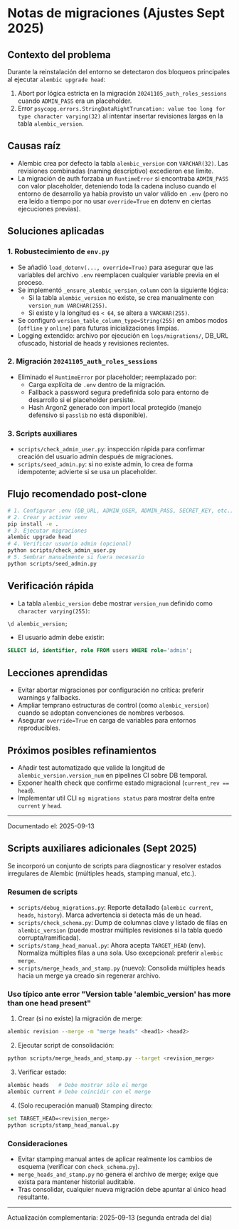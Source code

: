 <!-- NG-HEADER: Nombre de archivo: MIGRATIONS_NOTES.md -->
<!-- NG-HEADER: Ubicación: docs/MIGRATIONS_NOTES.md -->
<!-- NG-HEADER: Descripción: Notas técnicas sobre fixes recientes en migraciones Alembic -->
<!-- NG-HEADER: Lineamientos: Ver AGENTS.md -->
# Notas de migraciones (Ajustes Sept 2025)

## Contexto del problema
Durante la reinstalación del entorno se detectaron dos bloqueos principales al ejecutar `alembic upgrade head`:
1. Abort por lógica estricta en la migración `20241105_auth_roles_sessions` cuando `ADMIN_PASS` era un placeholder.
2. Error `psycopg.errors.StringDataRightTruncation: value too long for type character varying(32)` al intentar insertar revisiones largas en la tabla `alembic_version`.

## Causas raíz
- Alembic crea por defecto la tabla `alembic_version` con `VARCHAR(32)`. Las revisiones combinadas (naming descriptivo) excedieron ese límite.
- La migración de auth forzaba un `RuntimeError` si encontraba `ADMIN_PASS` con valor placeholder, deteniendo toda la cadena incluso cuando el entorno de desarrollo ya había provisto un valor válido en `.env` (pero no era leído a tiempo por no usar `override=True` en dotenv en ciertas ejecuciones previas).

## Soluciones aplicadas
### 1. Robustecimiento de `env.py`
- Se añadió `load_dotenv(..., override=True)` para asegurar que las variables del archivo `.env` reemplacen cualquier variable previa en el proceso.
- Se implementó `_ensure_alembic_version_column` con la siguiente lógica:
  - Si la tabla `alembic_version` no existe, se crea manualmente con `version_num VARCHAR(255)`.
  - Si existe y la longitud es `< 64`, se altera a `VARCHAR(255)`.
- Se configuró `version_table_column_type=String(255)` en ambos modos (`offline` y `online`) para futuras inicializaciones limpias.
- Logging extendido: archivo por ejecución en `logs/migrations/`, DB_URL ofuscado, historial de heads y revisiones recientes.

### 2. Migración `20241105_auth_roles_sessions`
- Eliminado el `RuntimeError` por placeholder; reemplazado por:
  - Carga explícita de `.env` dentro de la migración.
  - Fallback a password segura predefinida solo para entorno de desarrollo si el placeholder persiste.
  - Hash Argon2 generado con import local protegido (manejo defensivo si `passlib` no está disponible).

### 3. Scripts auxiliares
- `scripts/check_admin_user.py`: inspección rápida para confirmar creación del usuario admin después de migraciones.
- `scripts/seed_admin.py`: si no existe admin, lo crea de forma idempotente; advierte si se usa un placeholder.

## Flujo recomendado post-clone
```bash
# 1. Configurar .env (DB_URL, ADMIN_USER, ADMIN_PASS, SECRET_KEY, etc.)
# 2. Crear y activar venv
pip install -e .
# 3. Ejecutar migraciones
alembic upgrade head
# 4. Verificar usuario admin (opcional)
python scripts/check_admin_user.py
# 5. Sembrar manualmente si fuera necesario
python scripts/seed_admin.py
```

## Verificación rápida
- La tabla `alembic_version` debe mostrar `version_num` definido como `character varying(255)`:
```sql
\d alembic_version;
```
- El usuario admin debe existir:
```sql
SELECT id, identifier, role FROM users WHERE role='admin';
```

## Lecciones aprendidas
- Evitar abortar migraciones por configuración no crítica: preferir warnings y fallbacks.
- Ampliar temprano estructuras de control (como `alembic_version`) cuando se adoptan convenciones de nombres verbosos.
- Asegurar `override=True` en carga de variables para entornos reproducibles.

## Próximos posibles refinamientos
- Añadir test automatizado que valide la longitud de `alembic_version.version_num` en pipelines CI sobre DB temporal.
- Exponer health check que confirme estado migracional (`current_rev == head`).
- Implementar util CLI `ng migrations status` para mostrar delta entre `current` y `head`.

---
Documentado el: 2025-09-13

## Scripts auxiliares adicionales (Sept 2025)

Se incorporó un conjunto de scripts para diagnosticar y resolver estados irregulares de Alembic (múltiples heads, stamping manual, etc.).

### Resumen de scripts

- `scripts/debug_migrations.py`: Reporte detallado (`alembic current`, `heads`, `history`). Marca advertencia si detecta más de un head.
- `scripts/check_schema.py`: Dump de columnas clave y listado de filas en `alembic_version` (puede mostrar múltiples revisiones si la tabla quedó corrupta/ramificada).
- `scripts/stamp_head_manual.py`: Ahora acepta `TARGET_HEAD` (env). Normaliza múltiples filas a una sola. Uso excepcional: preferir `alembic merge`.
- `scripts/merge_heads_and_stamp.py` (nuevo): Consolida múltiples heads hacia un merge ya creado sin regenerar archivo.

### Uso típico ante error "Version table 'alembic_version' has more than one head present"

1. Crear (si no existe) la migración de merge:
  ```bash
  alembic revision --merge -m "merge heads" <head1> <head2>
  ```
2. Ejecutar script de consolidación:
  ```bash
  python scripts/merge_heads_and_stamp.py --target <revision_merge>
  ```
3. Verificar estado:
  ```bash
  alembic heads   # Debe mostrar sólo el merge
  alembic current # Debe coincidir con el merge
  ```
4. (Solo recuperación manual) Stamping directo:
  ```bash
  set TARGET_HEAD=<revision_merge>
  python scripts/stamp_head_manual.py
  ```

### Consideraciones

- Evitar stamping manual antes de aplicar realmente los cambios de esquema (verificar con `check_schema.py`).
- `merge_heads_and_stamp.py` no genera el archivo de merge; exige que exista para mantener historial auditable.
- Tras consolidar, cualquier nueva migración debe apuntar al único head resultante.

---
Actualización complementaria: 2025-09-13 (segunda entrada del día)
